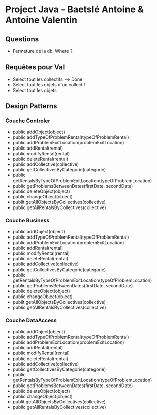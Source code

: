 # Project Java - Baetslé Antoine & Antoine Valentin

## Questions 
- Fermeture de la db. Where ? 
## Requêtes pour Val

* Select tout les collectifs ==> Done 
* Select tout les objets d'un collectif 
* Select tout les objets

## Design Patterns 
### Couche Controler
* public addObject(object)
* public addTypeOfProblemRental(typeOfProblemRental)
* public addProblemExitLocation(problemExitLocation)
* public addRental(rental)
* public modifyRental(rental)
* public deleteRental(rental)
* public addCollective(collective)
* public getCollectivesByCategorie(categorie)
* public getRentalsByTypeOfProblemExitLocation(typeOfProblemLocation)
* public getProblemsBetweenDates(firstDate, secondDate)
* public deleteObject(object)
* public changeObject(object)
* publit getAllObjectsByCollectives(collective)
* public getAllRentalsByCollectives(collective)

### Couche Business
* public addObject(object)
* public addTypeOfProblemRental(typeOfProblemRental)
* public addProblemExitLocation(problemExitLocation)
* public addRental(rental)
* public modifyRental(rental)
* public deleteRental(rental)
* public addCollective(collective)
* public getCollectivesByCategorie(categorie)
* public getRentalsByTypeOfProblemExitLocation(typeOfProblemLocation)
* public getProblemsBetweenDates(firstDate, secondDate)
* public deleteObject(object)
* public changeObject(object)
* publit getAllObjectsByCollectives(collective)
* public getAllRentalsByCollectives(collective)

### Couche DataAccess
* public addObject(object)
* public addTypeOfProblemRental(typeOfProblemRental)
* public addProblemExitLocation(problemExitLocation)
* public addRental(rental)
* public modifyRental(rental)
* public deleteRental(rental)
* public addCollective(collective)
* public getCollectivesByCategorie(categorie)
* public getRentalsByTypeOfProblemExitLocation(typeOfProblemLocation)
* public getProblemsBetweenDates(firstDate, secondDate)
* public deleteObject(object)
* public changeObject(object)
* publit getAllObjectsByCollectives(collective)
* public getAllRentalsByCollectives(collective)
